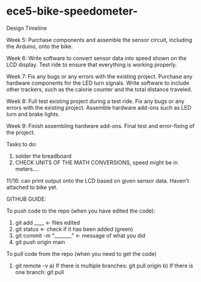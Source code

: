 # ece5-bike-speedometer-
Design Timeline

Week 5: Purchase components and assemble the sensor circuit, including the Arduino, onto the bike. 

Week 6: Write software to convert sensor data into speed shown on the LCD display. Test ride to ensure that everything is working properly.

Week 7: Fix any bugs or any errors with the existing project. Purchase any hardware components for the LED turn signals. Write software to include other trackers, such as the calorie counter and the total distance traveled. 

Week 8: Full test existing project during a test ride. Fix any bugs or any errors with the existing project. Assemble hardware add-ons such as LED turn and brake lights.  

Week 9: Finish assembling hardware add-ons. Final test and error-fixing of the project. 

Tasks to do:
1. solder the breadboard
2. CHECK UNITS OF THE MATH CONVERSIONS, speed might be in meters....

11/16: can print output onto the LCD based on given sensor data. Haven't attached to bike yet. 


GITHUB GUIDE:

To push code to the repo (when you have edited the code):
1. git add ____ <- files edited
2. git status <- check if it has been added (green)
3. git commit -m "_______" <- message of what you did
4. git push origin main

To pull code from the repo (when you need to get the code)
1. git remote -v
   a) If there is multiple branches: git pull origin
   b) If there is one branch: git pull
